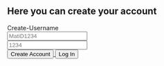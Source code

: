 ## Here you can create your account

<html>
  <label for="Create-Username>">Create-Username</label>
  <br><input type="text" id="Create-Username" name="CreateUsername" placeholder="MatiD1234">
  <br><input type="text" id="Create-Password" name="Create-Password" placeholder="1234">
  <br>
  <a href="http://localhost:4001/CreateAccount.html">
    <input class="submit" type="submit" value="Create Account">
  <a href="http://localhost:4001/HomePage.html">
    <input class="submit" type="submit" value='Log In'>

